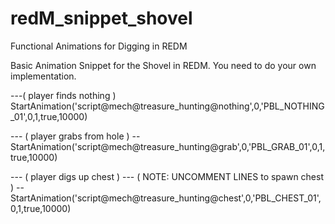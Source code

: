 # redM_snippet_shovel
Functional Animations for Digging in REDM  

Basic Animation Snippet for the Shovel in REDM. You need to do your own implementation. 


---( player finds nothing )
StartAnimation('script@mech@treasure_hunting@nothing',0,'PBL_NOTHING_01',0,1,true,10000)

--- ( player grabs from hole )
-- StartAnimation('script@mech@treasure_hunting@grab',0,'PBL_GRAB_01',0,1,true,10000)

--- ( player digs up chest ) 
--- ( NOTE: UNCOMMENT LINES to spawn chest )
-- StartAnimation('script@mech@treasure_hunting@chest',0,'PBL_CHEST_01',0,1,true,10000)
